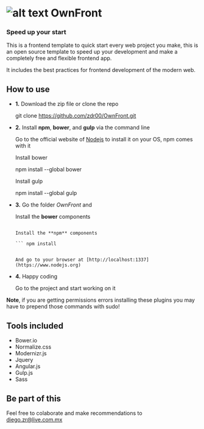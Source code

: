# ![alt text](https://github.com/zdr00/OwnFront/blob/master/assets/img/logo.png "Logo") OwnFront

### Speed up your start

This is a frontend template to quick start every web project you make, this is an open source template to speed up your development and make a completely free and flexible frontend app.

It includes the best practices for frontend development of the modern web.

## How to use

-  **1.** Download the zip file or clone the repo 

  	git clone https://github.com/zdr00/OwnFront.git
  	

-  **2.** Install **npm**, **bower**, and **gulp** via the command line
	
	Go to the official website of [Nodejs](https://www.nodejs.org) to install it on your OS, npm comes with it

	Install bower

	npm install --global bower
	

	Install gulp
	
	npm install --global gulp
	

- **3.** Go the folder *OwnFront* and 

 	Install the **bower** components

 	``` bower install 	

 	Install the **npm** components

	``` npm install

	
	And go to your browser at [http://localhost:1337](https://www.nodejs.org)

- **4.** Happy coding

	Go to the project and start working on it



**Note**, if you are getting permissions errors installing these plugins you may have to prepend those commands with sudo!

## Tools included

- Bower.io
- Normalize.css
- Modernizr.js
- Jquery
- Angular.js
- Gulp.js
- Sass


## Be part of this

Feel free to colaborate and make recommendations to <diego.zr@live.com.mx>
